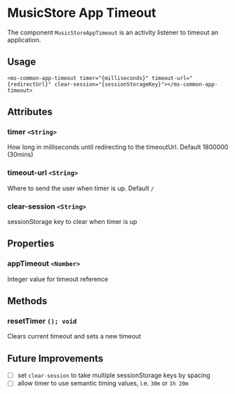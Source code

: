 # MusicStore App Timeout
The component `MusicStoreAppTimeout` is an activity listener to timeout an application.

## Usage
```
<ms-common-app-timeout timer="{milliseconds}" timeout-url="{redirectUrl}" clear-session="{sessionStorageKey}"></ms-common-app-timeout>
```

## Attributes
### timer `<String>`
How long in milliseconds until redirecting to the timeoutUrl. Default 1800000 (30mins)

### timeout-url `<String>`
Where to send the user when timer is up. Default `/`

### clear-session `<String>`
sessionStorage key to clear when timer is up

## Properties
### appTimeout `<Number>`
Integer value for timeout reference 

## Methods
### resetTimer `(); void`
Clears current timeout and sets a new timeout

## Future Improvements
- [ ] set `clear-session` to take multiple sessionStorage keys by spacing
- [ ] allow timer to use semantic timing values, i.e. `30m` or `1h 20m`
